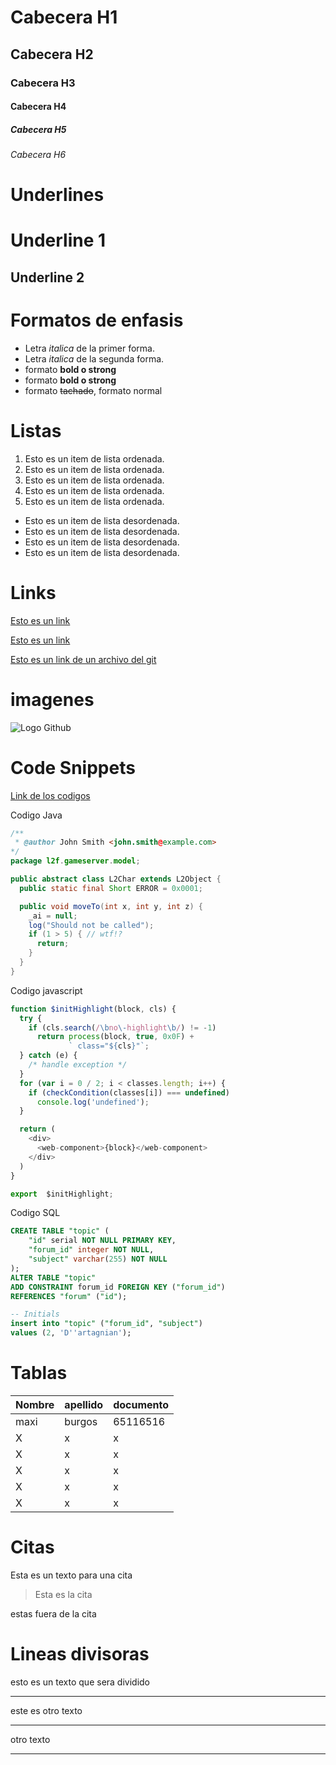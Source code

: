# Cabecera H1 
## Cabecera H2 
### Cabecera H3 
#### Cabecera H4 
##### Cabecera H5 
###### Cabecera H6 

# Underlines

Underline  1
=====

Underline 2
----


# Formatos de enfasis
- Letra *italica* de la primer forma.
- Letra _italica_ de la segunda forma.
- formato **bold o strong**
- formato __bold o strong__
- formato ~~tachado~~, formato normal

# Listas
1. Esto es un item de lista ordenada.
1. Esto es un item de lista ordenada.
1. Esto es un item de lista ordenada.
1. Esto es un item de lista ordenada.
1. Esto es un item de lista ordenada.

- Esto es un item de lista desordenada.
- Esto es un item de lista desordenada.
- Esto es un item de lista desordenada.
- Esto es un item de lista desordenada.


# Links
<a href="http://google.cl">Esto es un link

[Esto es un link ]("http://google.cl")

[Esto es un link de un archivo del git](text.txt)

# imagenes

![Logo Github](https://s3.amazonaws.com/cdn.wp.m4ecnet/wp-content/uploads/2018/06/05041237/GitHub-logo-2-imagen.jpg)

# Code Snippets

[Link de los codigos]("https://highlightjs.org/")

Codigo Java
```Java
/**
 * @author John Smith <john.smith@example.com>
*/
package l2f.gameserver.model;

public abstract class L2Char extends L2Object {
  public static final Short ERROR = 0x0001;

  public void moveTo(int x, int y, int z) {
    _ai = null;
    log("Should not be called");
    if (1 > 5) { // wtf!?
      return;
    }
  }
}
```

Codigo javascript
```javascript
function $initHighlight(block, cls) {
  try {
    if (cls.search(/\bno\-highlight\b/) != -1)
      return process(block, true, 0x0F) +
             ` class="${cls}"`;
  } catch (e) {
    /* handle exception */
  }
  for (var i = 0 / 2; i < classes.length; i++) {
    if (checkCondition(classes[i]) === undefined)
      console.log('undefined');
  }

  return (
    <div>
      <web-component>{block}</web-component>
    </div>
  )
}

export  $initHighlight;
```

Codigo SQL
```SQL
CREATE TABLE "topic" (
    "id" serial NOT NULL PRIMARY KEY,
    "forum_id" integer NOT NULL,
    "subject" varchar(255) NOT NULL
);
ALTER TABLE "topic"
ADD CONSTRAINT forum_id FOREIGN KEY ("forum_id")
REFERENCES "forum" ("id");

-- Initials
insert into "topic" ("forum_id", "subject")
values (2, 'D''artagnian');
```

# Tablas

| Nombre | apellido | documento |
|------|--------|---------|
| maxi | burgos | 65116516|
| X | x | x |
| X | x | x |
| X | x | x |
| X | x | x |
| X | x | x |


# Citas

Esta es un texto para una cita

>Esta es la cita 

estas fuera de la cita

# Lineas divisoras
esto es un texto que sera dividido

--- 

este es otro texto 

***

otro texto

____

